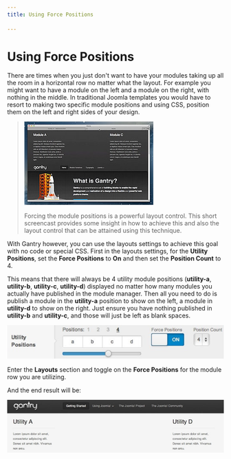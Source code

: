 ```yaml
---
title: Using Force Positions

---
```


Using Force Positions
=====================
There are times when you just don't want to have your modules taking up all the room in a horizontal row no matter what the layout. For example you might want to have a module on the left and a module on the right, with nothing in the middle. In traditional Joomla templates you would have to resort to making two specific module positions and using CSS, position them on the left and right sides of your design.

> [![](../assets/g4-forcepos.jpg)](http://youtu.be/Lfl4nQnduvo)
>
> Forcing the module positions is a powerful layout control. This short screencast provides some insight in how to achieve this and also the layout control that can be attained using this technique.

With Gantry however, you can use the layouts settings to achieve this goal with no code or special CSS. First in the layouts settings, for the **Utility Positions**, set the **Force Positions** to **On** and then set the **Position Count** to 4.

This means that there will always be 4 utility module positions (**utility-a**, **utility-b**, **utility-c**, **utility-d**) displayed no matter how many modules you actually have published in the module manager. Then all you need to do is publish a module in the **utility-a** position to show on the left, a module in **utility-d** to show on the right. Just ensure you have nothing published in **utility-b** and **utility-c**, and those will just be left as blank spaces.

![](assets/force-positions1.jpg)

Enter the **Layouts** section and toggle on the **Force Positions** for the module row you are utilizing.


And the end result will be:

![](assets/force-positions2.jpg)
